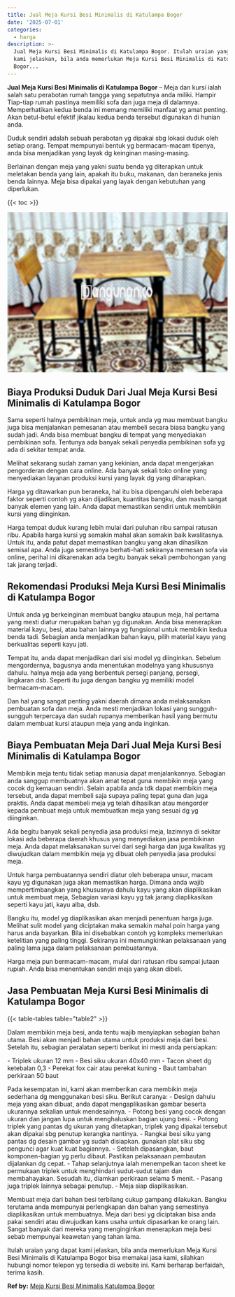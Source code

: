 ```yaml
---
title: Jual Meja Kursi Besi Minimalis di Katulampa Bogor
date: '2025-07-01'
categories:
  - harga
description: >-
  Jual Meja Kursi Besi Minimalis di Katulampa Bogor. Itulah uraian yang dapat
  kami jelaskan, bila anda memerlukan Meja Kursi Besi Minimalis di Katulampa
  Bogor...
---
```


**Jual Meja Kursi Besi Minimalis di Katulampa Bogor** – Meja dan kursi ialah salah satu perabotan rumah tangga yang sepatutnya anda miliki. Hampir Tiap-tiap rumah pastinya memiliki sofa dan juga meja di dalamnya. Memperhatikan kedua benda ini memang memiliki manfaat yg amat penting. Akan betul-betul efektif jikalau kedua benda tersebut digunakan di hunian anda.

Duduk sendiri adalah sebuah perabotan yg dipakai sbg lokasi duduk oleh setiap orang. Tempat mempunyai bentuk yg bermacam-macam tipenya, anda bisa menjadikan yang layak dg keinginan masing-masing.

Berlainan dengan meja yang yakni suatu benda yg diterapkan untuk meletakan benda yang lain, apakah itu buku, makanan, dan beraneka jenis benda lainnya. Meja bisa dipakai yang layak dengan kebutuhan yang diperlukan.

{{< toc >}}

![Jual Meja Kursi Besi Minimalis di Katulampa Bogor](/images/jual-meja-besi-murah08.png)

## Biaya Produksi Duduk Dari Jual Meja Kursi Besi Minimalis di Katulampa Bogor

Sama seperti halnya pembikinan meja, untuk anda yg mau membuat bangku juga bisa menjalankan pemesanan atau membeli secara biasa bangku yang sudah jadi. Anda bisa membuat bangku di tempat yang menyediakan pembikinan sofa. Tentunya ada banyak sekali penyedia pembikinan sofa yg ada di sekitar tempat anda.

Melihat sekarang sudah zaman yang kekinian, anda dapat mengerjakan pengorderan dengan cara online. Ada banyak sekali toko online yang menyediakan layanan produksi kursi yang layak dg yang diharapkan.

Harga yg ditawarkan pun beraneka, hal itu bisa dipengaruhi oleh beberapa faktor seperti contoh yg akan dijadikan, kuantitas bangku, dan masih sangat banyak elemen yang lain. Anda dapat memastikan sendiri untuk membikin kursi yang diinginkan.

Harga tempat duduk kurang lebih mulai dari puluhan ribu sampai ratusan ribu. Apabila harga kursi yg semakin mahal akan semakin baik kwalitasnya. Untuk itu, anda patut dapat memastikan bangku yang akan dihasilkan semisal apa. Anda juga semestinya berhati-hati sekiranya memesan sofa via online, perihal ini dikarenakan ada begitu banyak sekali pembohongan yang tak jarang terjadi.

## Rekomendasi Produksi Meja Kursi Besi Minimalis di Katulampa Bogor

Untuk anda yg berkeinginan membuat bangku ataupun meja, hal pertama yang mesti diatur merupakan bahan yg digunakan. Anda bisa menerapkan material kayu, besi, atau bahan lainnya yg fungsional untuk membikin kedua benda tadi. Sebagian anda menjadikan bahan kayu, pilih material kayu yang berkualitas seperti kayu jati.

Tempat itu, anda dapat menjadikan dari sisi model yg diinginkan. Sebelum mengordernya, bagusnya anda menentukan modelnya yang khususnya dahulu. halnya meja ada yang berbentuk persegi panjang, persegi, lingkaran dsb. Seperti itu juga dengan bangku yg memiliki model bermacam-macam.

Dan hal yang sangat penting yakni daerah dimana anda melaksanakan pembuatan sofa dan meja. Anda mesti menjadikan lokasi yang sungguh-sungguh terpercaya dan sudah rupanya memberikan hasil yang bermutu dalam membuat kursi ataupun meja yang anda inginkan.

## Biaya Pembuatan Meja Dari Jual Meja Kursi Besi Minimalis di Katulampa Bogor

Membikin meja tentu tidak setiap manusia dapat menjalankannya. Sebagian anda sanggup membuatnya akan amat tepat guna membikin meja yang cocok dg kemauan sendiri. Selain apabila anda tdk dapat membikin meja tersebut, anda dapat membeli saja supaya paling tepat guna dan juga praktis. Anda dapat membeli meja yg telah dihasilkan atau mengorder kepada pembuat meja untuk membuatkan meja yang sesuai dg yg diinginkan.

Ada begitu banyak sekali penyedia jasa produksi meja, lazimnya di sekitar lokasi ada beberapa daerah khusus yang menyediakan jasa pembikinan meja. Anda dapat melaksanakan survei dari segi harga dan juga kwalitas yg diwujudkan dalam membikin meja yg dibuat oleh penyedia jasa produksi meja.

Untuk harga pembuatannya sendiri diatur oleh beberapa unsur, macam kayu yg digunakan juga akan memastikan harga. Dimana anda wajib mempertimbangkan yang khususnya dahulu kayu yang akan diaplikasikan untuk membuat meja, Sebagian variasi kayu yg tak jarang diaplikasikan seperti kayu jati, kayu alba, dsb.

Bangku itu, model yg diaplikasikan akan menjadi penentuan harga juga. Melihat sulit model yang diciptakan maka semakin mahal poin harga yang harus anda bayarkan. Bila ini disebabkan contoh yg kompleks memerlukan ketelitian yang paling tinggi. Sekiranya ini memungkinkan pelaksanaan yang paling lama juga dalam pelaksanaan pembuatannya.

Harga meja pun bermacam-macam, mulai dari ratusan ribu sampai jutaan rupiah. Anda bisa menentukan sendiri meja yang akan dibeli.

## Jasa Pembuatan Meja Kursi Besi Minimalis di Katulampa Bogor

{{< table-tables table="table2" >}}

Dalam membikin meja besi, anda tentu wajib menyiapkan sebagian bahan utama. Besi akan menjadi bahan utama untuk produksi meja dari besi. Setelah itu, sebagian peralatan seperti berikut ini mesti anda persiapkan:

\- Triplek ukuran 12 mm - Besi siku ukuran 40x40 mm - Tacon sheet dg ketebalan 0,3 - Perekat fox cair atau perekat kuning - Baut tambahan perkiraan 50 baut

Pada kesempatan ini, kami akan memberikan cara membikin meja sederhana dg menggunakan besi siku. Berikut caranya: - Design dahulu meja yang akan dibuat, anda dapat mengaplikasikan gambar beserta ukurannya sekalian untuk mendesainnya. - Potong besi yang cocok dengan ukuran dan jangan lupa untuk menghaluskan bagian ujung besi. - Potong triplek yang pantas dg ukuran yang ditetapkan, triplek yang dipakai tersebut akan dipakai sbg penutup kerangka nantinya. - Rangkai besi siku yang pantas dg desain gambar yg sudah disiapkan. gunakan plat siku sbg pengunci agar kuat kuat bagiannya. - Setelah dipasangkan, baut komponen-bagian yg perlu dibaut. Pastikan pelaksanaan pembautan dijalankan dg cepat. - Tahap selanjutnya ialah menempelkan tacon sheet ke permukaan triplek untuk menghindari sudut-sudut tajam dan membahayakan. Sesudah itu, diamkan perkiraan selama 5 menit. - Pasang juga triplek lainnya sebagai penutup. - Meja siap diaplikasikan.

Membuat meja dari bahan besi terbilang cukup gampang dilakukan. Bangku terutama anda mempunyai perlengkapan dan bahan yang semestinya diaplikasikan untuk membuatnya. Meja dari besi yg diciptakan bisa anda pakai sendiri atau diwujudkan kans usaha untuk dipasarkan ke orang lain. Sangat banyak dari mereka yang menginginkan menerapkan meja besi sebab mempunyai keawetan yang tahan lama.

Itulah uraian yang dapat kami jelaskan, bila anda memerlukan Meja Kursi Besi Minimalis di Katulampa Bogor bisa memakai jasa kami, silahkan hubungi nomor telepon yg tersedia di website ini. Kami berharap berfaidah, terima kasih.

**Ref by:** [Meja Kursi Besi Minimalis Katulampa Bogor](https://id.wikipedia.org/wiki/Meja)
